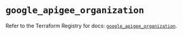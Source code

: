 # `google_apigee_organization`

Refer to the Terraform Registry for docs: [`google_apigee_organization`](https://registry.terraform.io/providers/hashicorp/google/6.30.0/docs/resources/apigee_organization).
